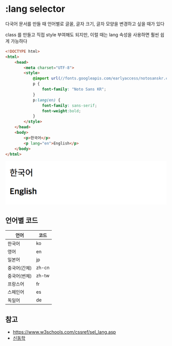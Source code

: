 # :lang selector

다국어 문서를 만들 때 언어별로 글꼴, 글자 크기, 글자 모양을 변경하고 싶을 때가 있다

class 를 만들고 직접 style 부여해도 되지만, 이럴 때는 lang 속성을 사용하면 훨씬 쉽게 가능하다

```html
<!DOCTYPE html>
<html>
    <head>
        <meta charset="UTF-8">
        <style>
            @import url(//fonts.googleapis.com/earlyaccess/notosanskr.css);
            p {
                font-family: "Noto Sans KR";
            }
            p:lang(en) {
                font-family: sans-serif;
                font-weight:bold;
            }
        </style>
    </head>
    <body>
        <p>한국어</p>
        <p lang="en">English</p>
    </body>
</html>
```

![Image of result](https://github.com/ClaudeSeo/TIL/blob/master/css/lang_selector.png)

## 언어별 코드
언어  | 코드
---- | ---
한국어 | ko
영어 | en
일본어 | jp
중국어(간체) | zh-cn
중국어(번체) | zh-tw
프랑스어 | fr
스페인어 | es
독일어 | de

## 참고
- https://www.w3schools.com/cssref/sel_lang.asp
- [신동학](http://github.com/aeun)

